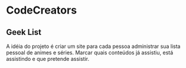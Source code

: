 # CodeCreators

## Geek List

A idéia do projeto é criar um site para cada pessoa administrar sua lista pessoal de animes e séries. 
Marcar quais conteúdos já assistiu, está assistindo e que pretende assistir.
